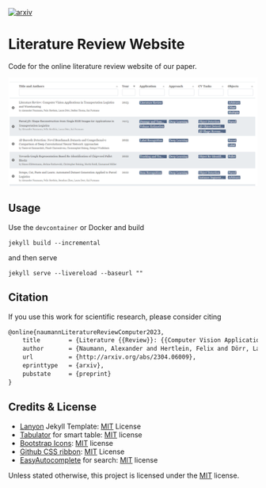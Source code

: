[![arxiv](http://img.shields.io/badge/paper-arxiv.2304.06009-B31B1B.svg)](https://arxiv.org/abs/2304.06009)

# Literature Review Website

Code for the online literature review website of our paper.

![](public/table.png)

## Usage

Use the `devcontainer` or Docker and build

```
jekyll build --incremental
```

and then serve

```
jekyll serve --livereload --baseurl ""
```

## Citation

If you use this work for scientific research, please consider citing

```latex
@online{naumannLiteratureReviewComputer2023,
    title        = {Literature {{Review}}: {{Computer Vision Applications}} in {{Transportation Logistics}} and {{Warehousing}}},
    author       = {Naumann, Alexander and Hertlein, Felix and Dörr, Laura and Thoma, Steffen and Furmans, Kai},
    url          = {http://arxiv.org/abs/2304.06009},
    eprinttype   = {arxiv},
    pubstate     = {preprint}
}
```

## Credits & License

- [Lanyon](https://github.com/poole/lanyon/) Jekyll Template: [MIT](https://github.com/poole/lanyon/blob/master/LICENSE.md) License
- [Tabulator](https://github.com/olifolkerd/tabulator) for smart table: [MIT](https://github.com/olifolkerd/tabulator/blob/master/LICENSE) license
- [Bootstrap Icons](https://github.com/twbs/icons): [MIT](https://github.com/twbs/icons/blob/main/LICENSE) license
- [Github CSS ribbon](https://github.com/simonwhitaker/github-fork-ribbon-css): [MIT](https://github.com/simonwhitaker/github-fork-ribbon-css/blob/gh-pages/LICENSE) License
- [EasyAutocomplete](https://github.com/pawelczak/EasyAutocomplete) for search: [MIT](https://github.com/pawelczak/EasyAutocomplete/blob/master/LICENSE.txt) license

Unless stated otherwise, this project is licensed under the [MIT](LICENSE) license.

